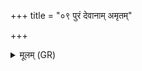 +++
title = "०९ पुरं देवानाम् अमृतम्"

+++
<details><summary>मूलम् (GR)</summary>

पुरं देवानाम् अमृतं हिरण्यं  
य आबेधे प्रथमो देवो अग्रे ।  
तस्मै नमो दश प्राचीः कृणोम्य्  
अनु मन्यतां त्रिवृता वधेन ॥
</details>